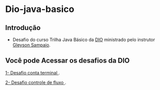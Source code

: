 # Dio-java-basico
## Introdução
- Desafio do curso Trilha Java Básico da [DIO](https://github.com/digitalinnovationone/trilha-java-basico/tree/main/desafios/sintaxe) ministrado pelo instrutor [Gleyson Sampaio](https://github.com/glysns).
<h2>Você pode Acessar os desafios da DIO</h2> 

 [ 1- Desafio conta terminal ](https://github.com/RuiCoders/Dio-java-basico/blob/main/conta-banco-desafio/src/ContaTerminal.java).

 [ 2- Desafio controle de fluxo ](https://github.com/RuiCoders/Dio-java-basico/tree/main/desafio-controle-de-fluxo).

